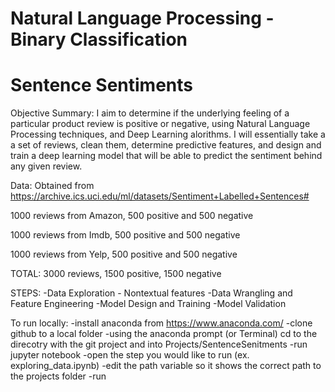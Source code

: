 # Natural Language Processing - Binary Classification
# Sentence Sentiments

Objective Summary: I aim to determine if the underlying feeling of a particular product review is positive or negative, using Natural Language Processing techniques, and Deep Learning alorithms. I will essentially take a a set of reviews, clean them, determine predictive features, and design and train a deep learning model that will be able to predict the sentiment behind any given review.

Data: Obtained from https://archive.ics.uci.edu/ml/datasets/Sentiment+Labelled+Sentences#

1000 reviews from Amazon, 500 positive and 500 negative

1000 reviews from Imdb, 500 positive and 500 negative

1000 reviews from Yelp, 500 positive and 500 negative

TOTAL: 3000 reviews, 1500 positive, 1500 negative


STEPS:
  -Data Exploration - Nontextual features
  -Data Wrangling and Feature Engineering
  -Model Design and Training
  -Model Validation


To run locally:
  -install anaconda from https://www.anaconda.com/
  -clone github to a local folder
  -using the anaconda prompt (or Terminal) cd to the direcotry with the git project and into Projects/SentenceSenitments
  -run jupyter notebook
  -open the step you would like to run (ex. exploring_data.ipynb)
  -edit the path variable so it shows the correct path to the projects folder
  -run
